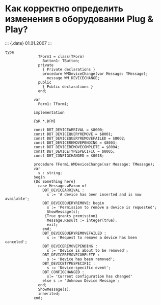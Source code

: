 Как корректно определить изменения в оборудовании Plug & Play?
==============================================================

::: {.date}
01.01.2007
:::

    type 
                   TForm1 = class(TForm) 
                     Button1: TButton; 
                   private 
                     { Private declarations } 
                     procedure WMDeviceChange(var Message: TMessage); 
                       message WM_DEVICECHANGE; 
                   public 
                     { Public declarations } 
                   end; 
     
                 var 
                   Form1: TForm1; 
     
                 implementation 
     
                 {$R *.DFM} 
     
                 const DBT_DEVICEARRIVAL = $8000; 
                 const DBT_DEVICEQUERYREMOVE = $8001; 
                 const DBT_DEVICEQUERYREMOVEFAILED = $8002; 
                 const DBT_DEVICEREMOVEPENDING = $8003; 
                 const DBT_DEVICEREMOVECOMPLETE = $8004; 
                 const DBT_DEVICETYPESPECIFIC = $8005; 
                 const DBT_CONFIGCHANGED = $0018; 
     
                 procedure TForm1.WMDeviceChange(var Message: TMessage); 
                 var 
                   s : string; 
                 begin 
                 {Do Something here} 
                   case Message.wParam of 
                     DBT_DEVICEARRIVAL : 
                       s := 'A device has been inserted and is now available'; 
                     DBT_DEVICEQUERYREMOVE: begin 
                       s := 'Permission to remove a device is requested'; 
                       ShowMessage(s); 
                      {True grants premission} 
                       Message.Result := integer(true); 
                       exit; 
                     end; 
                     DBT_DEVICEQUERYREMOVEFAILED : 
                       s := 'Request to remove a device has been canceled'; 
                     DBT_DEVICEREMOVEPENDING : 
                       s := 'Device is about to be removed'; 
                     DBT_DEVICEREMOVECOMPLETE : 
                       s := 'Device has been removed'; 
                     DBT_DEVICETYPESPECIFIC : 
                       s := 'Device-specific event'; 
                     DBT_CONFIGCHANGED : 
                       s:= 'Current configuration has changed' 
                     else s := 'Unknown Device Message'; 
                   end; 
                   ShowMessage(s); 
                   inherited; 
                 end; 

